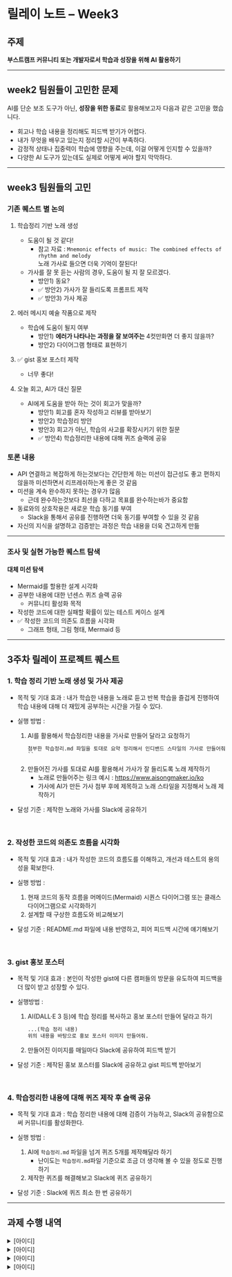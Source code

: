 # 릴레이 노트 – Week3

## 주제
**부스트캠프 커뮤니티 또는 개발자로서 학습과 성장을 위해 AI 활용하기**

---
## week2 팀원들이 고민한 문제
AI를 단순 보조 도구가 아닌, **성장을 위한 동료**로 활용해보고자 다음과 같은 고민을 했습니다.

- 회고나 학습 내용을 정리해도 피드백 받기가 어렵다.
- 내가 무엇을 배우고 있는지 정리할 시간이 부족하다.
- 감정적 상태나 집중력이 학습에 영향을 주는데, 이걸 어떻게 인지할 수 있을까?
- 다양한 AI 도구가 있는데도 실제로 어떻게 써야 할지 막막하다.

---
## week3 팀원들의 고민
### 기존 퀘스트 별 논의
1. 학습정리 기반 노래 생성
    - 도움이 될 것 같다!
        - 참고 자료 : `Mnemonic effects of music: The combined effects of rhythm and melody`  
        노래 가사로 들으면 더욱 기억이 잘된다!
    - 가사를 잘 못 듣는 사람의 경우, 도움이 될 지 잘 모르겠다.
        - 방안1) 동요?
        - ✅ 방안2) 가사가 잘 들리도록 프롬프트 제작
        - ✅ 방안3) 가사 제공

2. 에러 메시지 예술 작품으로 제작
    - 학습에 도움이 될지 여부
        - 방안1) **에러가 나타나는 과정을 잘 보여주는** 4컷만화면 더 좋지 않을까?
        - 방안2) 다이어그램 형태로 표현하기

3. ✅ gist 홍보 포스터 제작
    - 너무 좋다!

4. 오늘 회고, AI가 대신 질문
    - AI에게 도움을 받아 하는 것이 회고가 맞을까?
        - 방안1) 회고를 혼자 작성하고 리뷰를 받아보기
        - 방안2) 학습정리 방안
        - 방안3) 회고가 아닌, 학습의 사고를 확장시키기 위한 질문
        - ✅ 방안4) 학습정리한 내용에 대해 퀴즈 슬랙에 공유

### 토론 내용
- API 연결하고 복잡하게 하는것보다는 간단한게 하는 미션이 접근성도 좋고 편하지 않을까 미션하면서 리프레쉬하는게 좋은 것 같음
- 미션을 계속 완수하지 못하는 경우가 많음
    - 근데 완수하는것보다 최선을 다하고 목표를 완수하는바가 중요함
- 동료와의 상호작용은 새로운 학습 동기를 부여
    - Slack을 통해서 공유를 진행하면 더욱 동기를 부여할 수 있을 것 같음
- 자신의 지식을 설명하고 검증받는 과정은 학습 내용을 더욱 견고하게 만듦

---
### 조사 및 실현 가능한 퀘스트 탐색
#### 대체 미션 탐색
- Mermaid를 할용한 설계 시각화
- 공부한 내용에 대한 넌센스 퀴즈 슬랙 공유
    - 커뮤니티 활성화 목적
- 작성한 코드에 대한 실패할 확률이 있는 테스트 케이스 설계
- ✅ 작성한 코드의 의존도 흐름을 시각화
    - 그래프 형태, 그림 형태, Mermaid 등

---
## 3주차 릴레이 프로젝트 퀘스트
### 1. 학습 정리 기반 노래 생성 및 가사 제공
- 목적 및 기대 효과 : 내가 학습한 내용을 노래로 듣고 반복 학습을 즐겁게 진행하여 학습 내용에 대해 더 재밌게 공부하는 시간을 가질 수 있다.

- 실행 방법 :
    1. AI를 활용해서 학습정리한 내용을 가사로 만들어 달라고 요청하기
        ```txt
        첨부한 학습정리.md 파일을 토대로 요약 정리해서 인디밴드 스타일의 가사로 만들어줘
        ``
    2. 만들어진 가사를 토대로 AI를 활용해서 가사가 잘 들리도록 노래 제작하기
        - 노래로 만들어주는 링크 예시 : https://www.aisongmaker.io/ko
        - 가사에 AI가 만든 가사 첨부 후에 제목하고 노래 스타일을 지정해서 노래 제작하기

- 달성 기준 : 제작한 노래와 가사를 Slack에 공유하기

</br>

### 2. 작성한 코드의 의존도 흐름을 시각화
- 목적 및 기대 효과 : 내가 작성한 코드의 흐름도를 이해하고, 개선과 테스트의 용의성을 확보한다.

- 실행 방법 : 
    1. 현재 코드의 동작 흐름을 머메이드(Mermaid) 시퀀스 다이어그램 또는 클래스 다이어그램으로 시각화하기
    2. 설계할 때 구상한 흐름도와 비교해보기

- 달성 기준 : README.md 파일에 내용 반영하고, 피어 피드백 시간에 얘기해보기

</br>

### 3. gist 홍보 포스터
- 목적 및 기대 효과 : 본인이 작성한 gist에 다른 캠퍼들의 방문을 유도하여 피드백을 더 많이 받고 성장할 수 있다.

- 실행방법 :
    1. AI(DALL·E 3 등)에 학습 정리를 복사하고 홍보 포스터 만들어 달라고 하기
        ```txt
        ...(학습 정리 내용)
        위의 내용을 바탕으로 홍보 포스터 이미지 만들어줘.
        ```
    2. 만들어진 이미지를 매일마다 Slack에 공유하여 피드백 받기

- 달성 기준 : 제작된 홍보 포스터를 Slack에 공유하고 gist 피드백 받아보기

</br>

### 4. 학습정리한 내용에 대해 퀴즈 제작 후 슬랙 공유
- 목적 및 기대 효과 : 학습 정리한 내용에 대해 검증이 가능하고, Slack의 공유함으로써 커뮤니티를 활성화한다.

- 실행 방법 : 
    1. AI에 `학습정리.md` 파일을 넘겨 퀴즈 5개를 제작해달라 하기
        - 난이도는 `학습정리.md`파일 기준으로 조금 더 생각해 볼 수 있을 정도로 진행하기
    2. 제작한 퀴즈를 해결해보고 Slack에 퀴즈 공유하기

- 달성 기준 : Slack에 퀴즈 최소 한 번 공유하기

---
## 과제 수행 내역
<details>
  <summary>[아이디]</summary>

  #### 퀘스트: 
  
</details>

<details>
  <summary>[아이디]</summary>

  #### 퀘스트: 
  
</details>

<details>
  <summary>[아이디]</summary>

  #### 퀘스트: 
  
</details>

<details>
  <summary>[아이디]</summary>

  #### 퀘스트: 
  
</details>